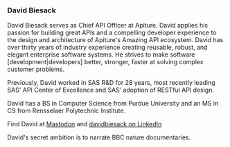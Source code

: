 ### David Biesack

David Biesack serves as Chief API Officer at Apiture. David applies his passion for building great APIs and a compelling developer experience to the design and architecture of Apiture's Amazing API ecosystem. David has over thirty years of industry experience creating reusable, robust, and elegant enterprise software systems. He strives to make software [development|developers] better, stronger, faster at solving complex customer problems.  

Previously, David worked in SAS R&D for 28 years, most recently leading SAS' API Center of Excellence and SAS’ adoption of RESTful API design.

David has a BS in Computer Science from Purdue University and an MS in CS from Rensselaer Polytechnic Institute. 


Find David at <a rel="me" href="https://mastodon.social/@DavidBiesack">Mastodon</a>
and <a href="https://www.linkedin.com/in/davidbiesack/">davidbiesack on LinkedIn</a>

David's secret ambition is to narrate BBC nature documentaries. 
<!-- this is a special tag for Mastadon to mark this profile as verified.
Unfortunately, GitHub strips it if I save it as normal Markdown link,
so I link normally above and then tunnel the needed link text via a tag property -->
<span align='<a rel="me" href="https://mastodon.social/@DavidBiesack"></a>'/>

